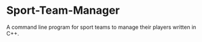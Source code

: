 # Sport-Team-Manager
A command line program for sport teams to manage their players written in C++.
